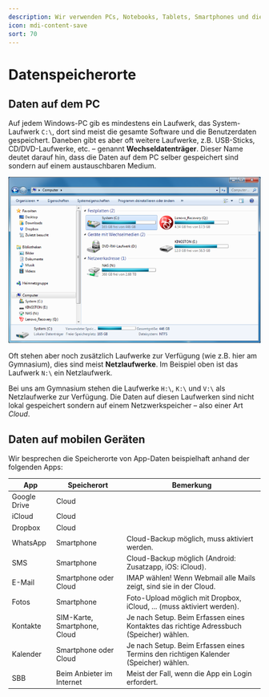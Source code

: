 ```yaml
---
description: Wir verwenden PCs, Notebooks, Tablets, Smartphones und die Cloud, aber wo sind welche Daten gepseichert?
icon: mdi-content-save
sort: 70
---
```


# Datenspeicherorte



## Daten auf dem PC
Auf jedem Windows-PC gib es mindestens ein Laufwerk, das System-Laufwerk `C:\`, dort sind meist die gesamte Software und die Benutzerdaten gespeichert. Daneben gibt es aber oft weitere Laufwerke, z.B. USB-Sticks, CD/DVD-Laufwerke, etc. – genannt **Wechseldatenträger**. Dieser Name deutet darauf hin, dass die Daten auf dem PC selber gespeichert sind sondern auf einem austauschbaren Medium.

![Speicherorte auf dem PC](./laufwerke.png)

Oft stehen aber noch zusätzlich Laufwerke zur Verfügung (wie z.B. hier am Gymnasium), dies sind meist **Netzlaufwerke**. Im Beispiel oben ist das Laufwerk `N:\` ein Netzlaufwerk.

Bei uns am Gymnasium stehen die Laufwerke `H:\`, `K:\` und `V:\` als Netzlaufwerke zur Verfügung. Die Daten auf diesen Laufwerken sind nicht lokal gespeichert sondern auf einem Netzwerkspeicher – also einer Art *Cloud*.


## Daten auf mobilen Geräten
Wir besprechen die Speicherorte von App-Daten beispielhaft anhand der folgenden Apps:

| App          | Speicherort                  | Bemerkung                                                                               |
| ------------ | ---------------------------- | --------------------------------------------------------------------------------------- |
| Google Drive | Cloud                        |                                                                                         |
| iCloud       | Cloud                        |                                                                                         |
| Dropbox      | Cloud                        |                                                                                         |
| WhatsApp     | Smartphone                   | Cloud-Backup möglich, muss aktiviert werden.                                            |
| SMS          | Smartphone                   | Cloud-Backup möglich (Android: Zusatzapp, iOS: iCloud).                                 |
| E-Mail       | Smartphone oder Cloud        | IMAP wählen! Wenn Webmail alle Mails zeigt, sind sie in der Cloud.                      |
| Fotos        | Smartphone                   | Foto-Upload möglich mit Dropbox, iCloud, ... (muss aktiviert werden).                   |
| Kontakte     | SIM-Karte, Smartphone, Cloud | Je nach Setup. Beim Erfassen eines Kontaktes das richtige Adressbuch (Speicher) wählen. |
| Kalender     | Smartphone oder Cloud        | Je nach Setup. Beim Erfassen eines Termins den richtigen Kalender (Speicher) wählen.    |
| SBB          | Beim Anbieter im Internet    | Meist der Fall, wenn die App ein Login erfordert.                                       |
